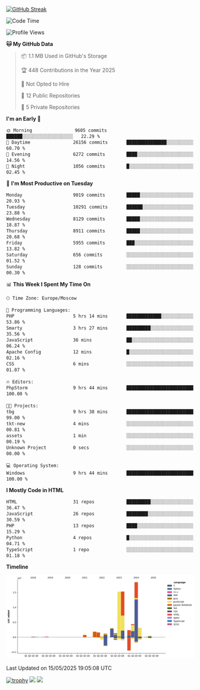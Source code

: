 [![GitHub Streak](https://github-readme-streak-stats.herokuapp.com/?user=yogik10)](https://git.io/streak-stats)
<!--START_SECTION:waka-->
![Code Time](http://img.shields.io/badge/Code%20Time-1%2C325%20hrs%2012%20mins-blue)

![Profile Views](http://img.shields.io/badge/Profile%20Views-0-blue)

**🐱 My GitHub Data** 

> 📦 1.1 MB Used in GitHub's Storage 
 > 
> 🏆 448 Contributions in the Year 2025
 > 
> 🚫 Not Opted to Hire
 > 
> 📜 12 Public Repositories 
 > 
> 🔑 5 Private Repositories 
 > 
**I'm an Early 🐤** 

```text
🌞 Morning                9605 commits        ██████░░░░░░░░░░░░░░░░░░░   22.29 % 
🌆 Daytime                26156 commits       ███████████████░░░░░░░░░░   60.70 % 
🌃 Evening                6272 commits        ████░░░░░░░░░░░░░░░░░░░░░   14.56 % 
🌙 Night                  1056 commits        █░░░░░░░░░░░░░░░░░░░░░░░░   02.45 % 
```
📅 **I'm Most Productive on Tuesday** 

```text
Monday                   9019 commits        █████░░░░░░░░░░░░░░░░░░░░   20.93 % 
Tuesday                  10291 commits       ██████░░░░░░░░░░░░░░░░░░░   23.88 % 
Wednesday                8129 commits        █████░░░░░░░░░░░░░░░░░░░░   18.87 % 
Thursday                 8911 commits        █████░░░░░░░░░░░░░░░░░░░░   20.68 % 
Friday                   5955 commits        ███░░░░░░░░░░░░░░░░░░░░░░   13.82 % 
Saturday                 656 commits         ░░░░░░░░░░░░░░░░░░░░░░░░░   01.52 % 
Sunday                   128 commits         ░░░░░░░░░░░░░░░░░░░░░░░░░   00.30 % 
```


📊 **This Week I Spent My Time On** 

```text
🕑︎ Time Zone: Europe/Moscow

💬 Programming Languages: 
PHP                      5 hrs 14 mins       █████████████░░░░░░░░░░░░   53.86 % 
Smarty                   3 hrs 27 mins       █████████░░░░░░░░░░░░░░░░   35.56 % 
JavaScript               36 mins             ██░░░░░░░░░░░░░░░░░░░░░░░   06.24 % 
Apache Config            12 mins             █░░░░░░░░░░░░░░░░░░░░░░░░   02.16 % 
CSS                      6 mins              ░░░░░░░░░░░░░░░░░░░░░░░░░   01.07 % 

🔥 Editors: 
PhpStorm                 9 hrs 44 mins       █████████████████████████   100.00 % 

🐱‍💻 Projects: 
tbg                      9 hrs 38 mins       █████████████████████████   99.00 % 
tkt-new                  4 mins              ░░░░░░░░░░░░░░░░░░░░░░░░░   00.81 % 
assets                   1 min               ░░░░░░░░░░░░░░░░░░░░░░░░░   00.19 % 
Unknown Project          0 secs              ░░░░░░░░░░░░░░░░░░░░░░░░░   00.00 % 

💻 Operating System: 
Windows                  9 hrs 44 mins       █████████████████████████   100.00 % 
```

**I Mostly Code in HTML** 

```text
HTML                     31 repos            █████████░░░░░░░░░░░░░░░░   36.47 % 
JavaScript               26 repos            ████████░░░░░░░░░░░░░░░░░   30.59 % 
PHP                      13 repos            ████░░░░░░░░░░░░░░░░░░░░░   15.29 % 
Python                   4 repos             █░░░░░░░░░░░░░░░░░░░░░░░░   04.71 % 
TypeScript               1 repo              ░░░░░░░░░░░░░░░░░░░░░░░░░   01.18 % 
```



**Timeline**

![Lines of Code chart](https://raw.githubusercontent.com/Yogik10/Yogik10/main/assets/bar_graph.png)


 Last Updated on 15/05/2025 19:05:08 UTC
<!--END_SECTION:waka-->
[![trophy](https://github-profile-trophy.vercel.app/?username=yogik10)](https://github.com/ryo-ma/github-profile-trophy)
![](https://github-profile-summary-cards.vercel.app/api/cards/profile-details?username=yogik10&theme=solarized_dark)
![](https://github-profile-summary-cards.vercel.app/api/cards/most-commit-language?username=yogik10&theme=solarized_dark)


